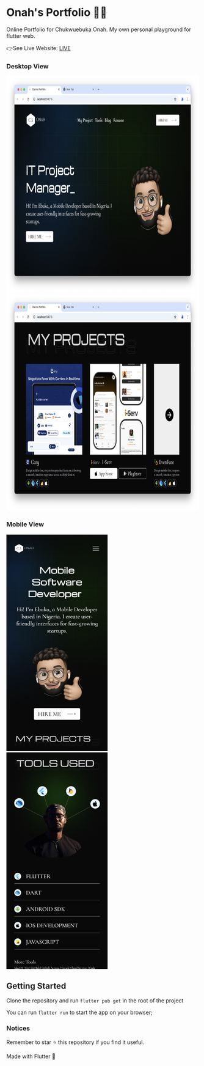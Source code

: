 # Onah's Portfolio 👨‍💻

Online Portfolio for Chukwuebuka Onah. My own personal playground for flutter web.

👉See Live Website: [LIVE](https://www.csonah.com)

### Desktop View

<img height="567" src="https://github.com/cs-onah/onah-portfolio/blob/main/docs/desktop1.png" alt="Loading photo" loading="eager">
<img height="567" src="https://github.com/cs-onah/onah-portfolio/blob/main/docs/desktop2.png" alt="Loading photo" loading="eager">

### Mobile View

<img height="567" src="https://github.com/cs-onah/onah-portfolio/blob/main/docs/mobile1.png" alt="Loading photo" loading="eager">
<img height="567" src="https://github.com/cs-onah/onah-portfolio/blob/main/docs/mobile2.png" alt="Loading photo" loading="eager">

## Getting Started

Clone the repository and run `flutter pub get` in the root of the project

You can run `flutter run` to start the app on your browser;

### Notices

Remember to star ⭐️ this repository if you find it useful.

Made with Flutter 💙